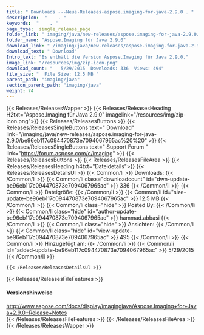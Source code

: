 ```yaml
---
title: " Downloads ---Neue-Releases-aspose.imaging-for-java-2.9.0 . "
description:  "    . " 
keywords:  "    . " 
page_type:  single_release_page
folder_link: " imaging/java/new-releases/aspose.imaging-for-java-2.9.0/"
folder_name: "Aspose.Imaging für Java 2.9.0"
download_link: " /imaging/java/new-releases/aspose.imaging-for-java-2.9.0/be96eb117c094470873e7094067965ac"
download_text: " Download"
Intro_text: "Es enthält die Version Aspose.Imaging für Java 2.9.0."
image_link: "/resources/img/zip-icon.png"
download_count: "   5/29/2015  Downloads: 336  Views: 494"
file_size: "  File Size: 12.5 MB "
parent_path: "imaging/java"
section_parent_path: "imaging/java"
weight: 74
---
```


{{< Releases/ReleasesWapper >}}
  {{< Releases/ReleasesHeading H2txt="Aspose.Imaging für Java 2.9.0" imagelink="/resources/img/zip-icon.png">}}
  {{< Releases/ReleasesButtons >}}
    {{< Releases/ReleasesSingleButtons text=" Download" link="/imaging/java/new-releases/aspose.imaging-for-java-2.9.0/be96eb117c094470873e7094067965ac%20%20" >}}
    {{< Releases/ReleasesSingleButtons text=" Support Forum " link="https://forum.aspose.com/c/imaging" >}}
  {{< Releases/ReleasesButtons >}}
  {{< Releases/ReleasesFileArea >}}
    {{< Releases/ReleasesHeading h4txt="Dateidetails">}}
    {{< Releases/ReleasesDetailsUl >}}
            {{< Common/li >}} Downloads: {{< /Common/li >}}
      {{< Common/li class="downloadcount" id="dwn-update-be96eb117c094470873e7094067965ac" >}} 336 {{< /Common/li >}}
      {{< Common/li >}} Dateigröße: {{< /Common/li >}}
      {{< Common/li id="size-update-be96eb117c094470873e7094067965ac" >}} 12.5 MB {{< /Common/li >}} 
      {{< Common/li  class="hide" >}} Posted By: {{< /Common/li >}} 
      {{< Common/li class="hide" id="author-update-be96eb117c094470873e7094067965ac" >}} hammad.abbasi {{< /Common/li >}}
      {{< Common/li class="hide" >}} Ansichten: {{< /Common/li >}}
      {{< Common/li class="hide" id="view-update-be96eb117c094470873e7094067965ac" >}} 495 {{< /Common/li >}}
      {{< Common/li >}} Hinzugefügt am: {{< /Common/li >}}
      {{< Common/li id="added-update-be96eb117c094470873e7094067965ac" >}} 5/29/2015 {{< /Common/li >}} 

    {{< /Releases/ReleasesDetailsUl >}}

  {{< Releases/ReleasesFileFeatures >}}
      <h4>Versionshinweise</h4><div> <a href="http://www.aspose.com/docs/display/imagingjava/Aspose.Imaging+for+Java+2.9.0+Release+Notes">http://www.aspose.com/docs/display/imagingjava/Aspose.Imaging+for+Java+2.9.0+Release+Notes</a></div>
  {{< /Releases/ReleasesFileFeatures >}}
 {{< /Releases/ReleasesFileArea >}}
{{< /Releases/ReleasesWapper >}}



